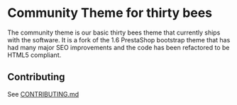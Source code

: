 # Community Theme for thirty bees
The community theme is our basic thirty bees theme that currently ships with the software. It is a fork of the 1.6 PrestaShop bootstrap theme that has had many major SEO improvements and the code has been refactored to be HTML5 compliant.

## Contributing
See [CONTRIBUTING.md](CONTRIBUTING.md)
